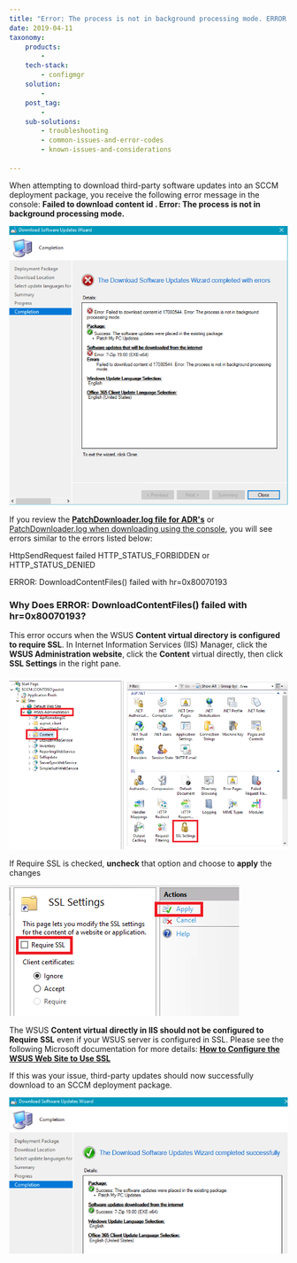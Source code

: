 ```yaml
---
title: "Error: The process is not in background processing mode. ERROR: DownloadContentFiles() failed with hr=0x80070193"
date: 2019-04-11
taxonomy:
    products:
        - 
    tech-stack:
        - configmgr
    solution:
        - 
    post_tag:
        - 
    sub-solutions:
        - troubleshooting
        - common-issues-and-error-codes
        - known-issues-and-considerations

---
```


When attempting to download third-party software updates into an SCCM deployment package, you receive the following error message in the console: **Failed to download content id . Error: The process is not in background processing mode.**

![](/_images/download-error-0x80070193-1.png)

If you review the **[PatchDownloader.log file for ADR's](/collecting-log-files-for-patch-my-pc-support#automatic-deployment-rules-logs)** or [PatchDownloader.log when downloading using the console](/collecting-log-files-for-patch-my-pc-support#deployment-package-download-logs), you will see errors similar to the errors listed below:

HttpSendRequest failed HTTP\_STATUS\_FORBIDDEN or HTTP\_STATUS\_DENIED

ERROR: DownloadContentFiles() failed with hr=0x80070193

### Why Does ERROR: DownloadContentFiles() failed with hr=0x80070193?

This error occurs when the WSUS **Content virtual directory is configured to require SSL**. In Internet Information Services (IIS) Manager, click the **WSUS Administration website**, click the **Content** virtual directly, then click **SSL Settings** in the right pane.

### 
![](/_images/wsuscontent-ssl-settings-in-IIS.png)

If Require SSL is checked, **uncheck** that option and choose to **apply** the changes

![](/_images/wsuscontent-ssl-settings-in-IIS-1.png)

The WSUS **Content virtual directly in IIS should not be configured to Require SSL** even if your WSUS server is configured in SSL. Please see the following Microsoft documentation for more details: **[How to Configure the WSUS Web Site to Use SSL](https://docs.microsoft.com/en-us/mem/configmgr/sum/get-started/software-update-point-ssl)** 

If this was your issue, third-party updates should now successfully download to an SCCM deployment package.

![](/_images/sccm-third-party-update-download-working.png)